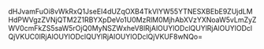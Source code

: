 dHJvamFuOi8vWkRxQ1JseEI4dUZqOXB4TkVlYW55YTNESXBEbE9ZUjdLMHdPWVgzZVNjQTM2Z1RBYXpDeVo1U0MzRlM0MjhAbXVzYXNoaW5vLmZyZWV0cmFkZS5saW5rOjQ0MyNSZWxheV8lRjAlOUYlODclQUYlRjAlOUYlODclQjVKUC0lRjAlOUYlODclQUYlRjAlOUYlODclQjVKUF8wNQo=